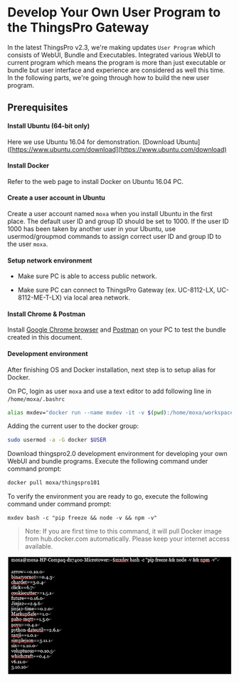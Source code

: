 # Develop Your Own User Program to the ThingsPro Gateway

In the latest ThingsPro v2.3, we're making updates `User Program` which consists of WebUI, Bundle and Executables. Integrated various WebUI to current program which means the program is more than just executable or bundle but user interface and experience are considered as well this time. In the following parts, we're going through how to build the new user program.

## Prerequisites

#### Install Ubuntu (64-bit only)

Here we use Ubuntu 16.04 for demonstration. [Download Ubuntu]([https://www.ubuntu.com/download](https://www.ubuntu.com/download)

#### Install Docker

Refer to the web page to install Docker on Ubuntu 16.04 PC.

#### Create a user account in Ubuntu

Create a user account named `moxa` when you install Ubuntu in the first place. The default user ID and group ID should be set to 1000. If the user ID 1000 has been taken by another user in your Ubuntu, use usermod/groupmod commands to assign correct user ID and group ID to the user `moxa`.

#### Setup network environment

* Make sure PC is able to access public network.

* Make sure PC can connect to ThingsPro Gateway \(ex. UC-8112-LX, UC-8112-ME-T-LX\) via local area network.

#### Install Chrome & Postman

Install [Google Chrome browser](https://www.google.com/chrome/browser/desktop/index.html) and [Postman](https://www.getpostman.com/apps) on your PC to test the bundle created in this document.

#### Development environment

After finishing OS and Docker installation, next step is to setup alias for Docker.

On PC, login as user `moxa` and use a text editor to add following line in `/home/moxa/.bashrc`

```bash
alias mxdev="docker run --name mxdev -it -v $(pwd):/home/moxa/workspace --workdir=/home/moxa/workspace --rm -p 3000:8080 moxa/thingspro101
```

Adding the current user to the docker group:

```bash
sudo usermod -a -G docker $USER
```

Download thingspro2.0 development environment for developing your own WebUI and bundle programs. Execute the following command under command prompt:

```bash
docker pull moxa/thingspro101
```

To verify the environment you are ready to go, execute the following command under command prompt:

```
mxdev bash -c "pip freeze && node -v && npm -v"
```

> Note: If you are first time to this command, it will pull Docker image from hub.docker.com automatically. Please keep your internet access available.

![](images/web_env.png)
